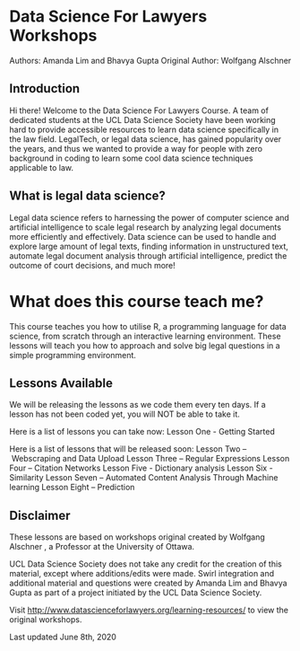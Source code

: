 # Data Science For Lawyers Workshops
Authors: Amanda Lim and Bhavya Gupta
Original Author: Wolfgang Alschner

## Introduction
Hi there! Welcome  to the Data Science For Lawyers Course. A team of dedicated students at the UCL Data Science Society have been working hard to provide accessible resources to learn data science specifically in the law field. LegalTech, or legal data science, has gained popularity over the years, and thus we wanted to provide a way for people with zero background in coding to learn some cool data science techniques applicable to law.

## What is legal data science?
Legal data science refers to harnessing the power of computer science and artificial intelligence to scale legal research by analyzing legal documents more efficiently and effectively. Data science can be used to handle and explore large amount of legal texts, finding information in unstructured text, automate legal document analysis through artificial intelligence, predict the outcome of court decisions, and much more!

# What does this course teach me?
This course teaches you how to utilise R, a programming language for data science, from scratch through an interactive learning environment. These lessons will teach you how to approach and solve big legal questions in a simple programming environment.


## Lessons Available
We will be releasing the lessons as we code them every ten days. If a lesson has not been coded yet, you will NOT be able to take it.

Here is a list of lessons you can take now:
  Lesson One - Getting Started

Here is a list of lessons that will be released soon:
  Lesson Two – Webscraping and Data Upload
  Lesson Three – Regular Expressions
  Lesson Four – Citation Networks
  Lesson Five - Dictionary analysis
  Lesson Six - Similarity
  Lesson Seven – Automated Content Analysis Through Machine learning
  Lesson Eight – Prediction

## Disclaimer
These lessons are based on workshops original created by Wolfgang Alschner , a Professor at the University of Ottawa.

UCL Data Science Society does not take any credit for the creation of this material, except where additions/edits were made. Swirl integration and additional material and questions were created by Amanda Lim and  Bhavya Gupta as part of a project initiated by the UCL Data Science Society.

Visit http://www.datascienceforlawyers.org/learning-resources/ to view the original workshops.

Last updated June 8th, 2020
